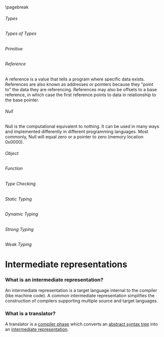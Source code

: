
\pagebreak

<!---
DO NOT REMOVE THIS COMMENT OR TOPICS LISTED HERE.

This section should cover these topics.
It need not be in this order.

Indicate coverage of topics by copying topic lines verbatim into a comment adjacent to the relevant text.
Covered topics appear twice in a file: here and adjacent to the relevant text.
Uncovered topics appear only once in a file (in this comment).

This command checks whether topic lines appear only once in a file.

    ./check.sh uncovered

TOPICS:

5.1 Types
5.1.1 Types of Types
5.1.1.1 Primitive
5.1.1.2 Reference
5.1.1.3 Null
5.1.1.4 Object
5.1.1.5 Function
5.1.2 Type Checking
5.1.2.1 Static Typing
5.1.2.2 Dynamic Typing
5.1.2.3 Strong Typing
5.1.2.4 Weak Typing
5.3 Runtime Organization
5.3.1 Storage
5.3.1.1 Allocation
5.3.1.1.1 Static
5.3.1.1.2 Dynamic
5.3.1.2 Local references
5.3.1.3 Global References
5.3.2 Runtime
5.3.2.1 Debugging vs Release
5.3.2.2 Runtime Exceptions
-->

###### Types
<!--
5.1 Types
-->

###### Types of Types
<!--
5.1.1 Types of Types
-->

###### Primitive
<!--
5.1.1.1 Primitive
-->

###### Reference
<!--
5.1.1.2 Reference
-->
A reference is a value that tells a program where specific data exists. References are also known as addresses or pointers because they "point to" the data they are referencing. References may also be offsets to a base reference, in which case the first reference points to data in relationship to the base pointer.

###### Null
<!--
5.1.1.3 Null
-->
Null is the computational equivalent to nothing. It can be used in many ways and implemented differently in different programming languages. Most commonly, Null will equal zero or a pointer to zero (memory location 0x0000).

###### Object
<!--
5.1.1.4 Object
-->

###### Function
<!--
5.1.1.5 Function
-->

###### Type Checking
<!--
5.1.2 Type Checking
-->

###### Static Typing
<!--
5.1.2.1 Static Typing
-->

###### Dynamic Typing
<!--
5.1.2.2 Dynamic Typing
-->

###### Strong Typing
<!--
5.1.2.3 Strong Typing
-->

###### Weak Typing
<!--
5.1.2.4 Weak Typing
-->

Intermediate representations
============================

### What is an intermediate representation?
An intermediate representation is a target language internal to the compiler (like machine code).
A common intermediate representation simplifies the construction of compilers supporting multiple source and target languages.

### What is a translator?

A translator is a [compiler phase](#what-are-the-phases-of-a-compiler) which converts an [abstract syntax tree](#what-is-an-abstract-syntax-tree) into an [intermediate representation](#what-is-an-intermediate-representation).